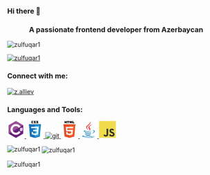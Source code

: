 ### Hi there 👋
<h3 align="center">A passionate frontend developer from Azerbaycan</h3>

<p align="left"> <img src="https://komarev.com/ghpvc/?username=zulfuqar1&label=Profile%20views&color=0e75b6&style=flat" alt="zulfuqar1" /> </p>

<p align="left"> <a href="https://github.com/ryo-ma/github-profile-trophy"><img src="https://github-profile-trophy.vercel.app/?username=zulfuqar1" alt="zulfuqar1" /></a> </p>

<h3 align="left">Connect with me:</h3>
<p align="left">
<a href="https://instagram.com/z.alliev" target="blank"><img align="center" src="https://raw.githubusercontent.com/rahuldkjain/github-profile-readme-generator/master/src/images/icons/Social/instagram.svg" alt="z.alliev" height="30" width="40" /></a>
</p>

<h3 align="left">Languages and Tools:</h3>
<p align="left"> <a href="https://www.w3schools.com/cs/" target="_blank" rel="noreferrer"> <img src="https://raw.githubusercontent.com/devicons/devicon/master/icons/csharp/csharp-original.svg" alt="csharp" width="40" height="40"/> </a> <a href="https://www.w3schools.com/css/" target="_blank" rel="noreferrer"> <img src="https://raw.githubusercontent.com/devicons/devicon/master/icons/css3/css3-original-wordmark.svg" alt="css3" width="40" height="40"/> </a> <a href="https://git-scm.com/" target="_blank" rel="noreferrer"> <img src="https://www.vectorlogo.zone/logos/git-scm/git-scm-icon.svg" alt="git" width="40" height="40"/> </a> <a href="https://www.w3.org/html/" target="_blank" rel="noreferrer"> <img src="https://raw.githubusercontent.com/devicons/devicon/master/icons/html5/html5-original-wordmark.svg" alt="html5" width="40" height="40"/> </a> <a href="https://www.java.com" target="_blank" rel="noreferrer"> <img src="https://raw.githubusercontent.com/devicons/devicon/master/icons/java/java-original.svg" alt="java" width="40" height="40"/> </a> <a href="https://developer.mozilla.org/en-US/docs/Web/JavaScript" target="_blank" rel="noreferrer"> <img src="https://raw.githubusercontent.com/devicons/devicon/master/icons/javascript/javascript-original.svg" alt="javascript" width="40" height="40"/> </a> </p>

<p><img align="left" src="https://github-readme-stats.vercel.app/api/top-langs?username=zulfuqar1&show_icons=true&locale=en&layout=compact" alt="zulfuqar1" /></p>

<p>&nbsp;<img align="center" src="https://github-readme-stats.vercel.app/api?username=zulfuqar1&show_icons=true&locale=en" alt="zulfuqar1" /></p>

<p><img align="center" src="https://github-readme-streak-stats.herokuapp.com/?user=zulfuqar1&" alt="zulfuqar1" /></p>
